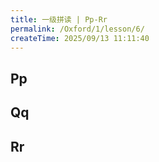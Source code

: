 ```yaml
---
title: 一级拼读 | Pp-Rr
permalink: /Oxford/1/lesson/6/
createTime: 2025/09/13 11:11:40
---
```


## Pp

<OxfordPhone
    level="1"
    letter="Pp"
    sound="/p/"
    :word="['panda', 'pineapple', 'peach', 'pen']"
    video="P.mp4"
    letterAudio="P.mp3"
    soundAudio="P.mp3"
/>

## Qq

<OxfordPhone
    level="1"
    letter="Qq"
    sound="/kw/"
    :word="['quilt', 'question', 'quiz', 'queen']"
    video="Q.mp4"
    letterAudio="Q.mp3"
    soundAudio="Q.mp3"
/>

## Rr

<OxfordPhone
    level="1"
    letter="Rr"
    sound="/r/"
    :word="['rice', 'rose', 'rabbit', 'robot']"
    video="R.mp4"
    letterAudio="R.mp3"
    soundAudio="R.mp3"
/>